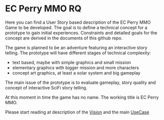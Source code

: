 # EC Perry MMO RQ

Here you can find a User Story based description of the EC Perry MMO Game to be developed. The goal is to define a technical concept for a prototype to gain initial experiences. Constraints and detailed goals for the concept are derived in the documents of this github repo.

The game is planned to be an adventure featuring an interactive story telling. The prototype will have different stages of technical complexity: 

- text based, maybe with simple graphics and small mission
- elementary graphics with bigger mission and more characters
- concept art graphics, at least a solar system and big gameplay

The main issue of the prototype is to evaluate gameplay, story quality and concept of interactive SciFi story telling.

At this moment in time the game has no name. The working title is EC Perry MMO. 

Please start reading at description of the [Vision](./UserStories/Vision.md) and the main [UseCase](./UserStories/DG_UC_Main.png)
